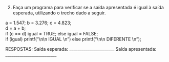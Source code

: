 2) Faça um programa para verificar se a saída apresentada é igual à saída esperada, utilizando o trecho dado a seguir. <br />
 
 a = 1.547; b = 3.276; c = 4.823;<br />
 d = a + b;<br />
 if (c == d) igual = TRUE; else igual = FALSE;<br />
 if (igual) printf(“\n\n IGUAL \n”) else printf(“\n\n DIFERENTE \n”);<br />

 
RESPOSTAS:
Saída esperada: ______________________ Saída apresentada: _________________________
